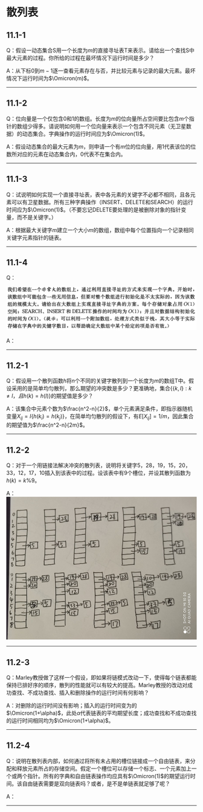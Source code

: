 # 散列表

## 11.1-1

Q：假设一动态集合S用一个长度为$m$的直接寻址表T来表示。请给出一个查找S中最大元素的过程。你所给的过程在最坏情况下运行时间是多少？

A：从下标0到$m-1$逐一查看元素存在与否，并比较元素与记录的最大元素。最坏情况下运行时间为$\Omicron(m)$。

---------------------------

## 11.1-2

Q：位向量是一个仅包含0和1的数组。长度为$m$的位向量所占空间要比包含$m$个指针的数组少得多。请说明如何用一个位向量来表示一个包含不同元素（无卫星数据）的动态集合。字典操作的运行时间应为$\Omicron(1)$。

A：假设动态集合的最大元素为$m$，则申请一个有$m$位的位向量，用1代表该位的位数所对应的元素在动态集合内，0代表不在集合内。

---------------------------

## 11.1-3

Q：试说明如何实现一个直接寻址表，表中各元素的关键字不必都不相同，且各元素可以有卫星数据。所有三种字典操作（INSERT、DELETE和SEARCH）的运行时间应为$\Omicron(1)$。（不要忘记DELETE要处理的是被删除对象的指针变量，而不是关键字。）

A：根据最大关键字$m$建立一个大小$m$的数组，数组中每个位置指向一个记录相同关键字元素指针的链表。

---------------------------

## 11.1-4


Q：

![P1_4.png](Resources/P1_4.png)

A：

---------------------------

## 11.2-1


Q：假设用一个散列函数$h$将$n$个不同的关键字散列到一个长度为$m$的数组T中。假设采用的是简单均匀散列，那么期望的冲突数是多少？更准确地，集合$\{\{k, l\}: k \neq l，且h(k)=h(l)\}$的期望值是多少？

A：该集合中元素个数为$\frac{n^2-n}{2}$，单个元素满足条件，即指示器随机变量$X_{ij}=I\{h(k_i)=h(k_j)\}$，在简单均匀散列的假设下，有$E[X_{ij}]=1/m$，因此集合的期望值为$\frac{n^2-n}{2m}$。

---------------------------


## 11.2-2

Q：对于一个用链接法解决冲突的散列表，说明将关键字5，28，19，15，20，33，12，17，10插入到该表中的过程。设该表中有9个槽位，并设其散列函数为$h(k)=k \% 9$。

A：![A2_2.jpg](Resources/A2_2.jpg)

---------------------------


## 11.2-3

Q：Marley教授做了这样一个假设，即如果将链模式改动一下，使得每个链表都能保持已排好序的顺序，散列的性能就可以有较大的提高。Marley教授的改动对成功查找、不成功查找、插入和删除操作的运行时间有何影响？

A：对删除的运行时间没有影响；插入的运行时间变为的$\Omicron(1+\alpha)$，此处$\alpha$代表链表的平均期望长度；成功查找和不成功查找的运行时间相同均为$\Omicron(1+\alpha)$。

---------------------------


## 11.2-4

Q：说明在散列表内部，如何通过将所有未占用的槽位链接成一个自由链表，来分配和释放元素所占的存储空间。假定一个槽位可以存储一个标志、一个元素加上一个或两个指针。所有的字典和自由链表操作均应具有$\Omicron(1)$的期望运行时间。该自由链表需要是双向链表吗？或者，是不是单链表就足够了呢？

A：

---------------------------

